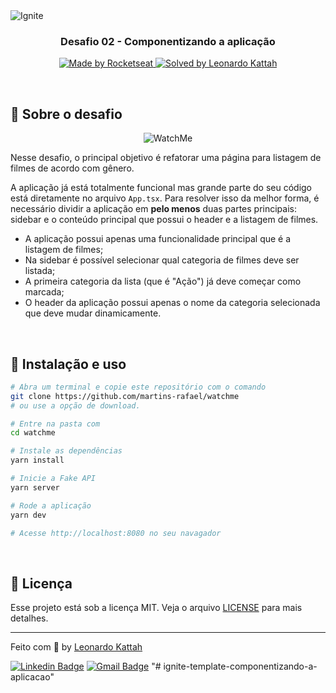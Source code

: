 <img src=".github/ignite.png" alt="Ignite" >

<h3 align="center">
  Desafio 02 - Componentizando a aplicação
</h3>

<p align="center">
  <a href="https://rocketseat.com.br">
    <img alt="Made by Rocketseat" src="https://img.shields.io/badge/made%20by-Rocketseat-%2306b656?style=flat-square">
  </a>
  
  <a href="https://www.linkedin.com/in/rafaeldcmartins/">
    <img alt="Solved by Leonardo Kattah" src="https://img.shields.io/badge/solved%20by-Leonardo%20Kattah-%2306b656?style=flat-square">
  </a>
</p>

<br>

## :rocket: Sobre o desafio

<p align="center">
  <img src=".github/watchme.png" alt="WatchMe">
</p>

Nesse desafio, o principal objetivo é refatorar uma página para listagem de filmes de acordo com gênero. 

A aplicação já está totalmente funcional mas grande parte do seu código está diretamente no arquivo `App.tsx`. Para resolver isso da melhor forma, é necessário dividir a aplicação em **pelo menos** duas partes principais: sidebar e o conteúdo principal que possui o header e a listagem de filmes.

- A aplicação possui apenas uma funcionalidade principal que é a listagem de filmes;
- Na sidebar é possível selecionar qual categoria de filmes deve ser listada;
- A primeira categoria da lista (que é "Ação") já deve começar como marcada;
- O header da aplicação possui apenas o nome da categoria selecionada que deve mudar dinamicamente.

<br>

## :wrench: Instalação e uso

```bash
# Abra um terminal e copie este repositório com o comando
git clone https://github.com/martins-rafael/watchme
# ou use a opção de download.

# Entre na pasta com 
cd watchme

# Instale as dependências
yarn install

# Inicie a Fake API
yarn server

# Rode a aplicação
yarn dev

# Acesse http://localhost:8080 no seu navagador
```

<br>

## :memo: Licença

Esse projeto está sob a licença MIT. Veja o arquivo [LICENSE](/LICENSE) para mais detalhes.

---

Feito com :purple_heart: by [Leonardo Kattah](https://github.com/leokattah)

[![Linkedin Badge](https://img.shields.io/badge/-Leonardo%20Kattah-blue?style=flat-square&logo=Linkedin&logoColor=white&link=https://www.linkedin.com/in/leonardo-kattah-55059a20/)](https://www.linkedin.com/in/leonardo-kattah-55059a20/) 
[![Gmail Badge](https://img.shields.io/badge/-leokattah@gmail.com-c14438?style=flat-square&logo=Gmail&logoColor=white&link=mailto:leokattah@gmail.com)](mailto:leokattah@gmail.com)
"# ignite-template-componentizando-a-aplicacao" 
